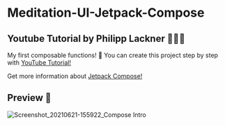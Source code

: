 # Meditation-UI-Jetpack-Compose
## Youtube Tutorial by Philipp Lackner 👨🏻‍💻
My first composable functions! 🥳
You can create this project step by step with [YouTube Tutorial!](https://www.youtube.com/watch?v=g5-wzZUnIbQ)

Get more information about [Jetpack Compose!](https://developer.android.com/jetpack/compose) 

## Preview 👀
![Screenshot_20210621-155922_Compose Intro](https://user-images.githubusercontent.com/47380312/122783690-74303b00-d2ba-11eb-8136-02bf2057b1d3.jpg)
